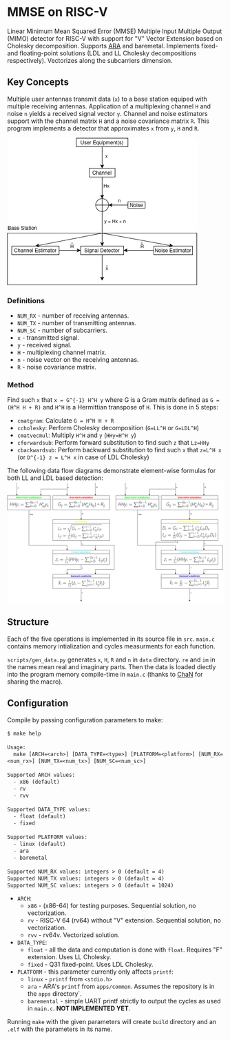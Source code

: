 # MMSE on RISC-V

Linear Minimum Mean Squared Error (MMSE) Multiple Input Multiple Output (MIMO) detector for RISC-V with support for "V" Vector Extension based on Cholesky decomposition. Supports [ARA](https://www.github.com/pulp-platform/ara) and baremetal. Implements fixed- and floating-point solutions (LDL and LL Cholesky decompositions respectively). Vectorizes along the subcarriers dimension.

## Key Concepts

Multiple user antennas transmit data (`x`) to a base station equiped with multiple receiving antennas. Application of a multiplexing channel `H` and noise `n` yields a received signal vector `y`. Channel and noise estimators support with the channel matrix `H` and a noise covariance matrix `R`. This program implements a detector that approximates `x` from `y`, `H` and `R`.

![MIMO Detection on base station concept](imgs/MIMOBS.png)

### Definitions

- `NUM_RX` - number of receiving antennas.
- `NUM_TX` - number of transmitting antennas.
- `NUM_SC` - number of subcarriers.
- `x` - transmitted signal.
- `y` - received signal.
- `H` - multiplexing channel matrix.
- `n` - noise vector on the receiving antennas.
- `R` - noise covariance matrix.

### Method

Find such `x` that `x = G^{-1} H^H y` where G is a Gram matrix defined as `G = (H^H H + R)` and `H^H` is a Hermittian transpose of `H`. This is done in 5 steps:
- `cmatgram`: Calculate `G = H^H H + R`
- `ccholesky`: Perform Cholesky decomposition (`G=LL^H` or `G=LDL^H`)
- `cmatvecmul`: Multiply `H^H` and `y` (`HHy=H^H y`)
- `cforwardsub`: Perform forward substitution to find such `z` that `Lz=HHy`
- `cbackwardsub`: Perform backward substitution to find such `x` that `z=L^H x` (or `D^{-1} z = L^H x` in case of LDL Cholesky)

The following data flow diagrams demonstrate element-wise formulas for both LL and LDL based detection:
![The solution data dlow diagrams](imgs/dataflow.png)

## Structure

Each of the five operations is implemented in its source file in `src`. `main.c` contains memory intialization and cycles measurments for each function.

`scripts/gen_data.py` generates `x`, `H`, `R` and `n` in `data` directory. `re` and `im` in the names mean real and imaginary parts. Then the data is loaded diectly into the program memory compile-time in `main.c` (thanks to [ChaN](https://elm-chan.org/junk/32bit/binclude.html) for sharing the macro).

## Configuration

Compile by passing configuration parameters to make:

```
$ make help

Usage:
  make [ARCH=<arch>] [DATA_TYPE=<type>] [PLATFORM=<platform>] [NUM_RX=<num_rx>] [NUM_TX=<num_tx>] [NUM_SC=<num_sc>]

Supported ARCH values:
  - x86 (default)
  - rv
  - rvv

Supported DATA_TYPE values:
  - float (default)
  - fixed

Supported PLATFORM values:
  - linux (default)
  - ara
  - baremetal

Supported NUM_RX values: integers > 0 (default = 4)
Supported NUM_TX values: integers > 0 (default = 4)
Supported NUM_SC values: integers > 0 (default = 1024)
```

- `ARCH`:
  - `x86` - (x86-64) for testing purposes. Sequential solution, no vectorization.
  - `rv` - RISC-V 64 (rv64) without "V" extension. Sequential solution, no vectorization. 
  - `rvv` - rv64v. Vectorized solution.
- `DATA_TYPE`:
  - `float` - all the data and computation is done with `float`. Requires "F" extension. Uses LL Cholesky.
  - `fixed` - Q31 fixed-point. Uses LDL Cholesky.
- `PLATFORM` - this parameter currently only affects `printf`:
  - `linux` - `printf` from `<stdio.h>`
  - `ara` - ARA's `printf` from `apps/common`. Assumes the repository is in the `apps` directory`.
  - `baremental` - simple UART printf strictly to output the cycles as used in `main.c`. **NOT IMPLEMENTED YET**.

Running `make` with the given parameters will create `build` directory and an `.elf` with the parameters in its name.
